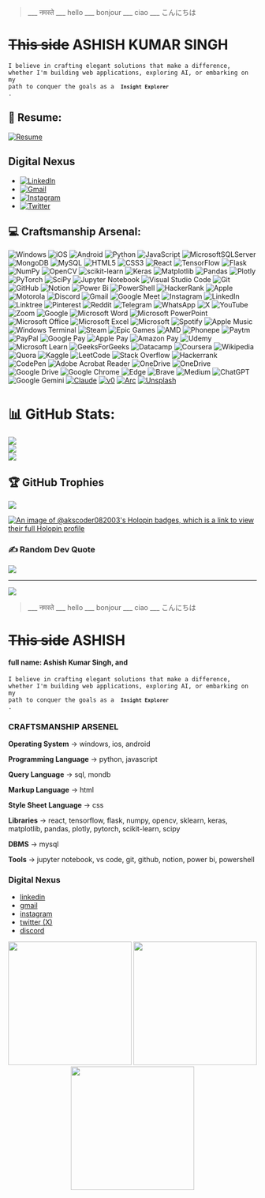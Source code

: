 >___ नमस्ते ___ hello ___ bonjour ___  ciao ___ こんにちは

# ~~This side~~ **ASHISH KUMAR SINGH**
<code>I believe in crafting elegant solutions that make a difference, whether I'm building web applications, exploring AI, or embarking on my path to conquer the goals as a <code> **Insight Explorer** </code>.</code>

## 📄 Resume:
[![Resume](https://img.shields.io/badge/Resume-%2312100E.svg?logo=adobe-acrobat-reader&logoColor=white)](https://1drv.ms/b/c/3ba2fe7a72a37ee3/ERzANM5o5hRLq1YaxO2-CrQBtXXkH3VjxKH3uX2_aNrzlQ?e=fColbD)

## Digital Nexus
* [![LinkedIn](https://img.shields.io/badge/LinkedIn-%230077B5.svg?logo=linkedin&logoColor=white)](https://www.linkedin.com/in/ashish-kumar-singh-440146227/)
* [![Gmail](https://img.shields.io/badge/Gmail--informational?style=social&logo=gmail)](https://www.ashishk.singh1008@gmail.com)
* [![Instagram](https://img.shields.io/badge/Instagram-%23E4405F.svg?logo=Instagram&logoColor=white)](https://www.instagram.com/a.k.singh08/)
* [![Twitter](https://img.shields.io/badge/Twitter-%231DA1F2.svg?logo=Twitter&logoColor=white)](https://x.com/a_k_singh8) 

## 💻 Craftsmanship Arsenal:
![Windows](https://img.shields.io/badge/Windows-0078D6?style=for-the-badge&logo=windows&logoColor=white) ![iOS](https://img.shields.io/badge/iOS-000000?style=for-the-badge&logo=ios&logoColor=white) ![Android](https://img.shields.io/badge/Android-3DDC84?style=for-the-badge&logo=android&logoColor=white) ![Python](https://img.shields.io/badge/python-3670A0?style=for-the-badge&logo=python&logoColor=ffdd54) ![JavaScript](https://img.shields.io/badge/javascript-%23323330.svg?style=for-the-badge&logo=javascript&logoColor=%23F7DF1E) ![MicrosoftSQLServer](https://img.shields.io/badge/Microsoft%20SQL%20Server-CC2927?style=for-the-badge&logo=microsoft%20sql%20server&logoColor=white) ![MongoDB](https://img.shields.io/badge/MongoDB-%234ea94b.svg?style=for-the-badge&logo=mongodb&logoColor=white) ![MySQL](https://img.shields.io/badge/mysql-4479A1.svg?style=for-the-badge&logo=mysql&logoColor=white) ![HTML5](https://img.shields.io/badge/html5-%23E34F26.svg?style=for-the-badge&logo=html5&logoColor=white) ![CSS3](https://img.shields.io/badge/css3-%231572B6.svg?style=for-the-badge&logo=css3&logoColor=white) ![React](https://img.shields.io/badge/react-%2320232a.svg?style=for-the-badge&logo=react&logoColor=%2361DAFB) ![TensorFlow](https://img.shields.io/badge/TensorFlow-%23FF6F00.svg?style=for-the-badge&logo=TensorFlow&logoColor=white) ![Flask](https://img.shields.io/badge/flask-%23000.svg?style=for-the-badge&logo=flask&logoColor=white) ![NumPy](https://img.shields.io/badge/numpy-%23013243.svg?style=for-the-badge&logo=numpy&logoColor=white) ![OpenCV](https://img.shields.io/badge/opencv-%23white.svg?style=for-the-badge&logo=opencv&logoColor=white) ![scikit-learn](https://img.shields.io/badge/scikit--learn-%23F7931E.svg?style=for-the-badge&logo=scikit-learn&logoColor=white) ![Keras](https://img.shields.io/badge/Keras-%23D00000.svg?style=for-the-badge&logo=Keras&logoColor=white) ![Matplotlib](https://img.shields.io/badge/Matplotlib-%23ffffff.svg?style=for-the-badge&logo=Matplotlib&logoColor=black) ![Pandas](https://img.shields.io/badge/pandas-%23150458.svg?style=for-the-badge&logo=pandas&logoColor=white) ![Plotly](https://img.shields.io/badge/Plotly-%233F4F75.svg?style=for-the-badge&logo=plotly&logoColor=white) ![PyTorch](https://img.shields.io/badge/PyTorch-%23EE4C2C.svg?style=for-the-badge&logo=PyTorch&logoColor=white) ![SciPy](https://img.shields.io/badge/SciPy-%230C55A5.svg?style=for-the-badge&logo=scipy&logoColor=%white) ![Jupyter Notebook](https://img.shields.io/badge/jupyter-%23FA0F00.svg?style=for-the-badge&logo=jupyter&logoColor=white) ![Visual Studio Code](https://img.shields.io/badge/Visual%20Studio%20Code-0078d7.svg?style=for-the-badge&logo=visual-studio-code&logoColor=white) ![Git](https://img.shields.io/badge/git-%23F05033.svg?style=for-the-badge&logo=git&logoColor=white) ![GitHub](https://img.shields.io/badge/github-%23121011.svg?style=for-the-badge&logo=github&logoColor=white) ![Notion](https://img.shields.io/badge/Notion-%23000000.svg?style=for-the-badge&logo=notion&logoColor=white) ![Power Bi](https://img.shields.io/badge/power_bi-F2C811?style=for-the-badge&logo=powerbi&logoColor=black) ![PowerShell](https://img.shields.io/badge/PowerShell-%235391FE.svg?style=for-the-badge&logo=powershell&logoColor=white) ![HackerRank](https://img.shields.io/badge/-Hackerrank-2EC866?style=for-the-badge&logo=HackerRank&logoColor=white) ![Apple](https://img.shields.io/badge/Apple-%23000000.svg?style=for-the-badge&logo=apple&logoColor=white) ![Motorola](https://img.shields.io/badge/Motorola-%23E1140A.svg?style=for-the-badge&logo=motorola&logoColor=white) ![Discord](https://img.shields.io/badge/Discord-%235865F2.svg?style=for-the-badge&logo=discord&logoColor=white) ![Gmail](https://img.shields.io/badge/Gmail-D14836?style=for-the-badge&logo=gmail&logoColor=white) ![Google Meet](https://img.shields.io/badge/Google%20Meet-00897B?style=for-the-badge&logo=google-meet&logoColor=white) ![Instagram](https://img.shields.io/badge/Instagram-%23E4405F.svg?style=for-the-badge&logo=Instagram&logoColor=white) ![LinkedIn](https://img.shields.io/badge/linkedin-%230077B5.svg?style=for-the-badge&logo=linkedin&logoColor=white) ![Linktree](https://img.shields.io/badge/linktree-1de9b6?style=for-the-badge&logo=linktree&logoColor=white) ![Pinterest](https://img.shields.io/badge/Pinterest-%23E60023.svg?style=for-the-badge&logo=Pinterest&logoColor=white) ![Reddit](https://img.shields.io/badge/Reddit-FF4500?style=for-the-badge&logo=reddit&logoColor=white) ![Telegram](https://img.shields.io/badge/Telegram-2CA5E0?style=for-the-badge&logo=telegram&logoColor=white) ![WhatsApp](https://img.shields.io/badge/WhatsApp-25D366?style=for-the-badge&logo=whatsapp&logoColor=white) ![X](https://img.shields.io/badge/X-%23000000.svg?style=for-the-badge&logo=X&logoColor=white) ![YouTube](https://img.shields.io/badge/YouTube-%23FF0000.svg?style=for-the-badge&logo=YouTube&logoColor=white) ![Zoom](https://img.shields.io/badge/Zoom-2D8CFF?style=for-the-badge&logo=zoom&logoColor=white) ![Google](https://img.shields.io/badge/google-4285F4?style=for-the-badge&logo=google&logoColor=white) ![Microsoft Word](https://img.shields.io/badge/Microsoft_Word-2B579A?style=for-the-badge&logo=microsoft-word&logoColor=white) ![Microsoft PowerPoint](https://img.shields.io/badge/Microsoft_PowerPoint-B7472A?style=for-the-badge&logo=microsoft-powerpoint&logoColor=white) ![Microsoft Office](https://img.shields.io/badge/Microsoft_Office-D83B01?style=for-the-badge&logo=microsoft-office&logoColor=white) ![Microsoft Excel](https://img.shields.io/badge/Microsoft_Excel-217346?style=for-the-badge&logo=microsoft-excel&logoColor=white) ![Microsoft](https://img.shields.io/badge/Microsoft-0078D4?style=for-the-badge&logo=microsoft&logoColor=white) ![Spotify](https://img.shields.io/badge/Spotify-1ED760?style=for-the-badge&logo=spotify&logoColor=white) ![Apple Music](https://img.shields.io/badge/Apple_Music-9933CC?style=for-the-badge&logo=apple-music&logoColor=white) ![Windows Terminal](https://img.shields.io/badge/Windows%20Terminal-%234D4D4D.svg?style=for-the-badge&logo=windows-terminal&logoColor=white) ![Steam](https://img.shields.io/badge/steam-%23000000.svg?style=for-the-badge&logo=steam&logoColor=white) ![Epic Games](https://img.shields.io/badge/epicgames-%23313131.svg?style=for-the-badge&logo=epicgames&logoColor=white) ![AMD](https://img.shields.io/badge/AMD-%23000000.svg?style=for-the-badge&logo=amd&logoColor=white) ![Phonepe](https://img.shields.io/badge/Phonepe-54039A?style=for-the-badge&logo=phonepe&logoColor=white) ![Paytm](https://img.shields.io/badge/Paytm-1C2C94?style=for-the-badge&logo=paytm&logoColor=05BAF3) ![PayPal](https://img.shields.io/badge/PayPal-00457C?style=for-the-badge&logo=paypal&logoColor=white) ![Google Pay](https://img.shields.io/badge/GooglePay-%233780F1.svg?style=for-the-badge&logo=Google-Pay&logoColor=white) ![Apple Pay](https://img.shields.io/badge/ApplePay-000000.svg?style=for-the-badge&logo=Apple-Pay&logoColor=white) ![Amazon Pay](https://img.shields.io/badge/AmazonPay-ff9900.svg?style=for-the-badge&logo=Amazon-Pay&logoColor=white) ![Udemy](https://img.shields.io/badge/Udemy-A435F0?style=for-the-badge&logo=Udemy&logoColor=white) ![Microsoft Learn](https://img.shields.io/badge/Microsoft_Learn-258ffa?style=for-the-badge&logo=microsoft&logoColor=white) ![GeeksForGeeks](https://img.shields.io/badge/GeeksforGeeks-gray?style=for-the-badge&logo=geeksforgeeks&logoColor=35914c) ![Datacamp](https://img.shields.io/badge/Datacamp-05192D?style=for-the-badge&logo=datacamp&logoColor=03E860) ![Coursera](https://img.shields.io/badge/Coursera-%230056D2.svg?style=for-the-badge&logo=Coursera&logoColor=white) ![Wikipedia](https://img.shields.io/badge/Wikipedia-%23000000.svg?style=for-the-badge&logo=wikipedia&logoColor=white) ![Quora](https://img.shields.io/badge/Quora-%23B92B27.svg?style=for-the-badge&logo=Quora&logoColor=white) ![Kaggle](https://img.shields.io/badge/Kaggle-035a7d?style=for-the-badge&logo=kaggle&logoColor=white) ![LeetCode](https://img.shields.io/badge/LeetCode-000000?style=for-the-badge&logo=LeetCode&logoColor=#d16c06) ![Stack Overflow](https://img.shields.io/badge/-Stackoverflow-FE7A16?style=for-the-badge&logo=stack-overflow&logoColor=white) ![Hackerrank](https://img.shields.io/badge/-Hackerrank-2EC866?style=for-the-badge&logo=HackerRank&logoColor=white) ![CodePen](https://img.shields.io/badge/Codepen-000000?style=for-the-badge&logo=codepen&logoColor=white) ![Adobe Acrobat Reader](https://img.shields.io/badge/Adobe%20Acrobat%20Reader-EC1C24.svg?style=for-the-badge&logo=Adobe%20Acrobat%20Reader&logoColor=white) ![OneDrive](https://img.shields.io/badge/OneDrive-0078D4.svg?style=for-the-badge&logo=microsoftonedrive&logoColor=white) ![OneDrive](https://img.shields.io/badge/OneDrive-white?style=for-the-badge&logo=Microsoft%20OneDrive&logoColor=0078D4) ![Google Drive](https://img.shields.io/badge/Google%20Drive-4285F4?style=for-the-badge&logo=googledrive&logoColor=white) ![Google Chrome](https://img.shields.io/badge/Google%20Chrome-4285F4?style=for-the-badge&logo=GoogleChrome&logoColor=white) ![Edge](https://img.shields.io/badge/Edge-0078D7?style=for-the-badge&logo=Microsoft-edge&logoColor=white) ![Brave](https://img.shields.io/badge/Brave-FB542B?style=for-the-badge&logo=Brave&logoColor=white) ![Medium](https://img.shields.io/badge/Medium-12100E?style=for-the-badge&logo=medium&logoColor=white) ![ChatGPT](https://img.shields.io/badge/chatGPT-74aa9c?style=for-the-badge&logo=openai&logoColor=white) ![Google Gemini](https://img.shields.io/badge/google%20gemini-8E75B2?style=for-the-badge&logo=google%20gemini&logoColor=white) [![Claude](https://img.shields.io/badge/Claude-D97757?logo=claude&logoColor=fff)](#) [![v0](https://img.shields.io/badge/v0-000?logo=v0&logoColor=fff)](#) [![Arc](https://img.shields.io/badge/Arc-FCBFBD?logo=arc&logoColor=000)](#) [![Unsplash](https://img.shields.io/badge/Unsplash-000000?logo=Unsplash&logoColor=white)](#) 

# 📊 GitHub Stats:
![](https://github-readme-stats.vercel.app/api?username=akscoder082003&theme=vision-friendly-dark&hide_border=false&include_all_commits=false&count_private=false)<br/>
![](https://github-readme-streak-stats.herokuapp.com/?user=akscoder082003&theme=vision-friendly-dark&hide_border=false)<br/>
![](https://github-readme-stats.vercel.app/api/top-langs/?username=akscoder082003&theme=vision-friendly-dark&hide_border=false&include_all_commits=false&count_private=false&layout=compact)

## 🏆 GitHub Trophies
![](https://github-profile-trophy.vercel.app/?username=akscoder082003&theme=radical&no-frame=false&no-bg=true&margin-w=4)

[![An image of @akscoder082003's Holopin badges, which is a link to view their full Holopin profile](https://holopin.me/akscoder082003)](https://holopin.io/@akscoder082003)

### ✍️ Random Dev Quote
![](https://quotes-github-readme.vercel.app/api?type=horizontal&theme=radical)

---
[![](https://visitcount.itsvg.in/api?id=akscoder082003&label=Profile%20Views&color=9&icon=2&pretty=true)](https://visitcount.itsvg.in)

<!-- Proudly created with GPRM ( https://gprm.itsvg.in ) -->


>___ नमस्ते ___ hello ___ bonjour ___  ciao ___ こんにちは

# ~~This side~~ **ASHISH**
#### full name: Ashish Kumar Singh, and
<code>I believe in crafting elegant solutions that make a difference, whether I'm building web applications, exploring AI, or embarking on my path to conquer the goals as a <code> **Insight Explorer** </code>.</code>

### CRAFTSMANSHIP ARSENEL
**Operating System** -> windows, ios, android

**Programming Language** -> python, javascript

**Query Language** -> sql, mondb

**Markup Language** -> html

**Style Sheet Language** -> css

**Libraries** -> react, tensorflow, flask, numpy, opencv, sklearn, keras, matplotlib, pandas, plotly, pytorch, scikit-learn, scipy

**DBMS** -> mysql

**Tools** -> jupyter notebook, vs code, git, github, notion, power bi, powershell


### Digital Nexus
* [linkedin](https://www.linkedin.com/in/ashish-kumar-singh-440146227/)
* [gmail](https://www.ashishk.singh1008@gmail.com)
* [instagram](https://www.instagram.com/a.k.singh08/)
* [twitter (X)](https://x.com/a_k_singh8)
* [discord](https://discord.gg/37SjsJ7W)

<div align="center">
  <img src="https://user-images.githubusercontent.com/74038190/213866269-5d00981c-7c98-46d7-8a8e-16f462f15227.gif" width="250" />
  <img src="https://user-images.githubusercontent.com/74038190/213866269-5d00981c-7c98-46d7-8a8e-16f462f15227.gif" width="250" />
  <img src="https://user-images.githubusercontent.com/74038190/213866269-5d00981c-7c98-46d7-8a8e-16f462f15227.gif" width="250" />
</div>

